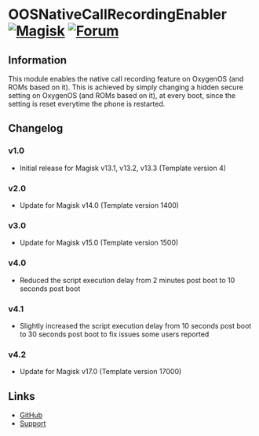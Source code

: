 # OOSNativeCallRecordingEnabler [![Magisk](https://img.shields.io/badge/Magisk-14%2B-00B39B.svg?style=flat-square)](https://forum.xda-developers.com/apps/magisk/official-magisk-v7-universal-systemless-t3473445) [![Forum](https://img.shields.io/badge/XDA-Forums-f59714.svg?style=flat-square)](https://forum.xda-developers.com/oneplus-5/themes/app-enable-call-recording-boot-t3634292)

## Information
This module enables the native call recording feature on OxygenOS (and ROMs based on it). This is achieved by simply changing a hidden secure setting on OxygenOS (and ROMs based on it), at every boot, since the setting is reset everytime the phone is restarted.

## Changelog
### v1.0
- Initial release for Magisk v13.1, v13.2, v13.3 (Template version 4)

### v2.0
- Update for Magisk v14.0 (Template version 1400)

### v3.0
- Update for Magisk v15.0 (Template version 1500)

### v4.0
- Reduced the script execution delay from 2 minutes post boot to 10 seconds post boot

### v4.1
- Slightly increased the script execution delay from 10 seconds post boot to 30 seconds post boot to fix issues some users reported

### v4.2
- Update for Magisk v17.0 (Template version 17000)

## Links
* [GitHub](https://github.com/Magisk-Modules-Repo/OOSNativeCallRecordingEnabler)
* [Support](https://forum.xda-developers.com/oneplus-5/themes/app-enable-call-recording-boot-t3634292)

